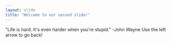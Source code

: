 ```yaml
---
layout: slide
title: "Welcome to our second slide!"
---
```

"Life is hard. It's even harder when you're stupid." -John Wayne
Use the left arrow to go back!
